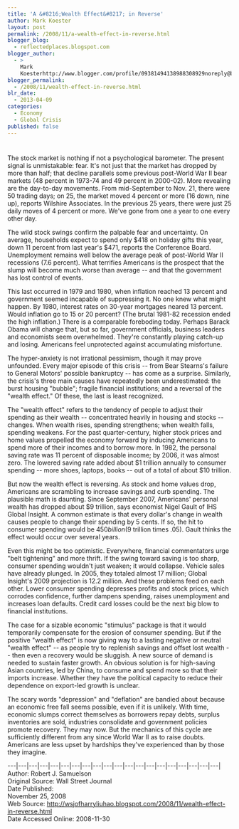 ```yaml
---
title: 'A &#8216;Wealth Effect&#8217; in Reverse'
author: Mark Koester
layout: post
permalink: /2008/11/a-wealth-effect-in-reverse.html
blogger_blog:
  - reflectedplaces.blogspot.com
blogger_author:
  - >
    Mark
    Koesterhttp://www.blogger.com/profile/09381494138988308929noreply@blogger.com
blogger_permalink:
  - /2008/11/wealth-effect-in-reverse.html
blr_date:
  - 2013-04-09
categories:
  - Economy
  - Global Crisis
published: false
---
```

# 

The stock market is nothing if not a psychological barometer. The present signal is unmistakable: fear. It's not just that the market has dropped by more than half; that decline parallels some previous post-World War II bear markets (48 percent in 1973-74 and 49 percent in 2000-02). More revealing are the day-to-day movements. From mid-September to Nov. 21, there were 50 trading days; on 25, the market moved 4 percent or more (16 down, nine up), reports Wilshire Associates. In the previous 25 years, there were just 25 daily moves of 4 percent or more. We've gone from one a year to one every other day.

The wild stock swings confirm the palpable fear and uncertainty. On average, households expect to spend only $418 on holiday gifts this year, down 11 percent from last year's $471, reports the Conference Board. Unemployment remains well below the average peak of post-World War II recessions (7.6 percent). What terrifies Americans is the prospect that the slump will become much worse than average -- and that the government has lost control of events.

This last occurred in 1979 and 1980, when inflation reached 13 percent and government seemed incapable of suppressing it. No one knew what might happen. By 1980, interest rates on 30-year mortgages neared 13 percent. Would inflation go to 15 or 20 percent? (The brutal 1981-82 recession ended the high inflation.) There is a comparable foreboding today. Perhaps Barack Obama will change that, but so far, government officials, business leaders and economists seem overwhelmed. They're constantly playing catch-up and losing. Americans feel unprotected against accumulating misfortune.

The hyper-anxiety is not irrational pessimism, though it may prove unfounded. Every major episode of this crisis -- from Bear Stearns's failure to General Motors' possible bankruptcy -- has come as a surprise. Similarly, the crisis's three main causes have repeatedly been underestimated: the burst housing "bubble"; fragile financial institutions; and a reversal of the "wealth effect." Of these, the last is least recognized.

The "wealth effect" refers to the tendency of people to adjust their spending as their wealth -- concentrated heavily in housing and stocks -- changes. When wealth rises, spending strengthens; when wealth falls, spending weakens. For the past quarter-century, higher stock prices and home values propelled the economy forward by inducing Americans to spend more of their incomes and to borrow more. In 1982, the personal saving rate was 11 percent of disposable income; by 2006, it was almost zero. The lowered saving rate added about $1 trillion annually to consumer spending -- more shoes, laptops, books -- out of a total of about $10 trillion.

But now the wealth effect is reversing. As stock and home values drop, Americans are scrambling to increase savings and curb spending. The plausible math is daunting. Since September 2007, Americans' personal wealth has dropped about $9 trillion, says economist Nigel Gault of IHS Global Insight. A common estimate is that every dollar's change in wealth causes people to change their spending by 5 cents. If so, the hit to consumer spending would be $450 billion ($9 trillion times .05). Gault thinks the effect would occur over several years.

Even this might be too optimistic. Everywhere, financial commentators urge "belt tightening" and more thrift. If the swing toward saving is too sharp, consumer spending wouldn't just weaken; it would collapse. Vehicle sales have already plunged. In 2005, they totaled almost 17 million; Global Insight's 2009 projection is 12.2 million. And these problems feed on each other. Lower consumer spending depresses profits and stock prices, which corrodes confidence, further dampens spending, raises unemployment and increases loan defaults. Credit card losses could be the next big blow to financial institutions.

The case for a sizable economic "stimulus" package is that it would temporarily compensate for the erosion of consumer spending. But if the positive "wealth effect" is now giving way to a lasting negative or neutral "wealth effect" -- as people try to replenish savings and offset lost wealth -- then even a recovery would be sluggish. A new source of demand is needed to sustain faster growth. An obvious solution is for high-saving Asian countries, led by China, to consume and spend more so that their imports increase. Whether they have the political capacity to reduce their dependence on export-led growth is unclear.

The scary words "depression" and "deflation" are bandied about because an economic free fall seems possible, even if it is unlikely. With time, economic slumps correct themselves as borrowers repay debts, surplus inventories are sold, industries consolidate and government policies promote recovery. They may now. But the mechanics of this cycle are sufficiently different from any since World War II as to raise doubts. Americans are less upset by hardships they've experienced than by those they imagine.

\---|\---|\---|\---|\---|\---|\---|\---|\---|\---|\---|\---|\---|\---|\---|\---|\---|\---|\---|\---|  
Author: Robert J. Samuelson  
Original Source: Wall Street Journal  
Date Published:  
November 25, 2008  
Web Source: http://wsjofharryliuhao.blogspot.com/2008/11/wealth-effect-in-reverse.html  
Date Accessed Online: 2008-11-30